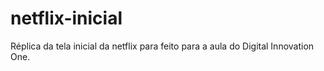 # netflix-inicial

Réplica da tela inicial da netflix para feito para a aula do Digital Innovation One.
